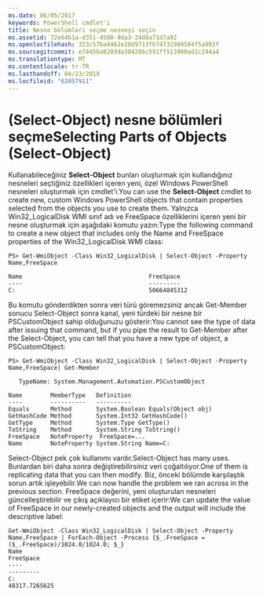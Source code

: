 ```yaml
---
ms.date: 06/05/2017
keywords: PowerShell cmdlet'i
title: Nesne bölümleri seçme nesneyi seçin
ms.assetid: 72e64b1a-d351-4500-9da3-24d8a71d7a92
ms.openlocfilehash: 323c57ba4462e20d9713fb74732989584f5a993f
ms.sourcegitcommit: e7445ba8203da304286c591ff513900ad1c244a4
ms.translationtype: MT
ms.contentlocale: tr-TR
ms.lasthandoff: 04/23/2019
ms.locfileid: "62057911"
---
```

# <a name="selecting-parts-of-objects-select-object"></a><span data-ttu-id="0dded-103">(Select-Object) nesne bölümleri seçme</span><span class="sxs-lookup"><span data-stu-id="0dded-103">Selecting Parts of Objects (Select-Object)</span></span>

<span data-ttu-id="0dded-104">Kullanabileceğiniz **Select-Object** bunları oluşturmak için kullandığınız nesneleri seçtiğiniz özellikleri içeren yeni, özel Windows PowerShell nesneleri oluşturmak için cmdlet'i.</span><span class="sxs-lookup"><span data-stu-id="0dded-104">You can use the **Select-Object** cmdlet to create new, custom Windows PowerShell objects that contain properties selected from the objects you use to create them.</span></span> <span data-ttu-id="0dded-105">Yalnızca Win32_LogicalDisk WMI sınıf adı ve FreeSpace özelliklerini içeren yeni bir nesne oluşturmak için aşağıdaki komutu yazın:</span><span class="sxs-lookup"><span data-stu-id="0dded-105">Type the following command to create a new object that includes only the Name and FreeSpace properties of the Win32_LogicalDisk WMI class:</span></span>

```
PS> Get-WmiObject -Class Win32_LogicalDisk | Select-Object -Property Name,FreeSpace

Name                                    FreeSpace
----                                    ---------
C:                                      50664845312
```

<span data-ttu-id="0dded-106">Bu komutu gönderdikten sonra veri türü göremezsiniz ancak Get-Member sonucu Select-Object sonra kanal, yeni türdeki bir nesne bir PSCustomObject sahip olduğunuzu gösterir:</span><span class="sxs-lookup"><span data-stu-id="0dded-106">You cannot see the type of data after issuing that command, but if you pipe the result to Get-Member after the Select-Object, you can tell that you have a new type of object, a PSCustomObject:</span></span>

```
PS> Get-WmiObject -Class Win32_LogicalDisk | Select-Object -Property Name,FreeSpace| Get-Member

   TypeName: System.Management.Automation.PSCustomObject

Name        MemberType   Definition
----        ----------   ----------
Equals      Method       System.Boolean Equals(Object obj)
GetHashCode Method       System.Int32 GetHashCode()
GetType     Method       System.Type GetType()
ToString    Method       System.String ToString()
FreeSpace   NoteProperty  FreeSpace=...
Name        NoteProperty System.String Name=C:
```

<span data-ttu-id="0dded-107">Select-Object pek çok kullanımı vardır.</span><span class="sxs-lookup"><span data-stu-id="0dded-107">Select-Object has many uses.</span></span> <span data-ttu-id="0dded-108">Bunlardan biri daha sonra değiştirebilirsiniz veri çoğaltılıyor.</span><span class="sxs-lookup"><span data-stu-id="0dded-108">One of them is replicating data that you can then modify.</span></span> <span data-ttu-id="0dded-109">Biz, önceki bölümde karşılaştık sorun artık işleyebilir.</span><span class="sxs-lookup"><span data-stu-id="0dded-109">We can now handle the problem we ran across in the previous section.</span></span> <span data-ttu-id="0dded-110">FreeSpace değerini, yeni oluşturulan nesneleri güncelleştirebilir ve çıkış açıklayıcı bir etiket içerir:</span><span class="sxs-lookup"><span data-stu-id="0dded-110">We can update the value of FreeSpace in our newly-created objects and the output will include the descriptive label:</span></span>

```
Get-WmiObject -Class Win32_LogicalDisk | Select-Object -Property Name,FreeSpace | ForEach-Object -Process {$_.FreeSpace = ($_.FreeSpace)/1024.0/1024.0; $_}
Name                                                                  FreeSpace
----                                                                  ---------
C:                                                                48317.7265625
```